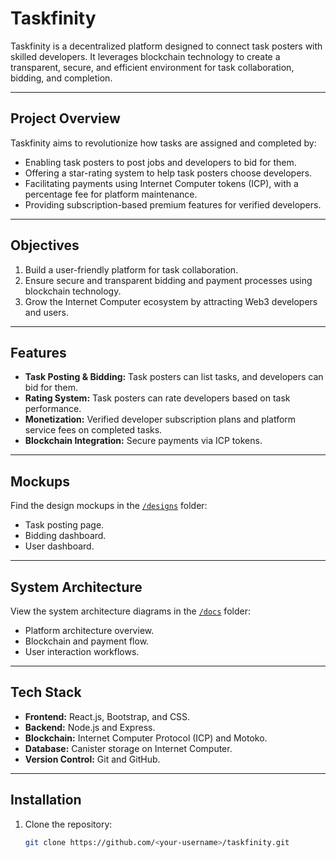 # Taskfinity

Taskfinity is a decentralized platform designed to connect task posters with skilled developers. It leverages blockchain technology to create a transparent, secure, and efficient environment for task collaboration, bidding, and completion.

---

## Project Overview

Taskfinity aims to revolutionize how tasks are assigned and completed by:
- Enabling task posters to post jobs and developers to bid for them.
- Offering a star-rating system to help task posters choose developers.
- Facilitating payments using Internet Computer tokens (ICP), with a percentage fee for platform maintenance.
- Providing subscription-based premium features for verified developers.

---

## Objectives

1. Build a user-friendly platform for task collaboration.
2. Ensure secure and transparent bidding and payment processes using blockchain technology.
3. Grow the Internet Computer ecosystem by attracting Web3 developers and users.

---

## Features

- **Task Posting & Bidding:** Task posters can list tasks, and developers can bid for them.
- **Rating System:** Task posters can rate developers based on task performance.
- **Monetization:** Verified developer subscription plans and platform service fees on completed tasks.
- **Blockchain Integration:** Secure payments via ICP tokens.

---

## Mockups

Find the design mockups in the [`/designs`](designs/) folder:
- Task posting page.
- Bidding dashboard.
- User dashboard.

---

## System Architecture

View the system architecture diagrams in the [`/docs`](docs/) folder:
- Platform architecture overview.
- Blockchain and payment flow.
- User interaction workflows.

---

## Tech Stack

- **Frontend:** React.js, Bootstrap, and CSS.
- **Backend:** Node.js and Express.
- **Blockchain:** Internet Computer Protocol (ICP) and Motoko.
- **Database:** Canister storage on Internet Computer.
- **Version Control:** Git and GitHub.

---

## Installation

1. Clone the repository:
   ```bash
   git clone https://github.com/<your-username>/taskfinity.git
